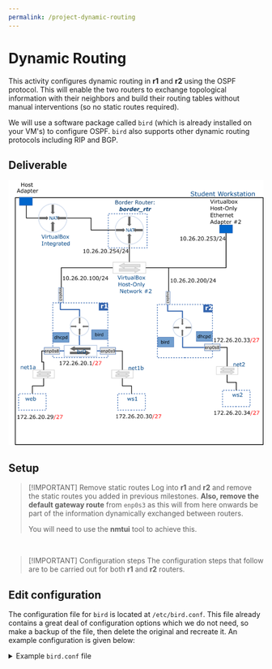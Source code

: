 ```yaml
---
permalink: /project-dynamic-routing
---
```


# Dynamic Routing

This activity configures dynamic routing in __r1__ and __r2__ using the OSPF protocol. This will enable the two routers to exchange topological information with their neighbors and build their routing tables without manual interventions (so no static routes required).

We will use a software package called `bird` (which is already installed on your VM's) to configure OSPF. `bird` also supports other dynamic routing protocols including RIP and BGP.

## Deliverable

![dynamic routing](../img/project/dynamic_router.png)

## Setup

> [!IMPORTANT] Remove static routes
> Log into __r1__ and __r2__ and remove the static routes you added in previous milestones. **Also, remove the default gateway route** from `enp0s3` as this will from here onwards be part of the information dynamically exchanged between routers.
>
> You will need to use the __nmtui__ tool to achieve this.

<br />

> [!IMPORTANT] Configuration steps
> The configuration steps that follow are to be carried out for both __r1__ and __r2__ routers.

## Edit configuration

The configuration file for `bird` is located at `/etc/bird.conf`. This file already contains a great deal of configuration options which we do not need, so make a backup of the file, then delete the original and recreate it. An example configuration is given below:

<details>
<summary>Example <code>bird.conf</code> file</summary>

```text title="/etc/bird.conf"
# /etc/bird.conf

log syslog all;             # Log all messages

router id 10.20.30.200;     # use your routers enp0s3 IP as its ID

protocol device {           # the device "protocol" needs to be included to
                            # activate all of the interfaces
}

protocol kernel {
    ipv4 {                  # export all routes learned by bird to the kernel
          export all;       # routing table
    };
}

protocol ospf {            # Activate OSPF
    area 0 {
        interface "enp0s3" { # Configure the enp0s3 connected network to be
        };                   # advertised to other routers. Also send and receive
                             # link state advertisements on this interface

        interface "enp0s8" { # Configure the enp0s8 connected network to be
            stub;            # to be advertised to other routers. Don't send or
        };                   # receive link stat advertisements on this interface
                             # accomplished by the "stub" directive
    };                             
}
```

## Enable and start the service

1. Check syntax errors:

```bash
sudo bird -p
```

2. Start the service: 

```bash
sudo systemctl start bird.service
```

3. Enable the service to always start at boot: 

```bash
sudo systemctl enable bird.service
```

## Troubleshooting

- Check to verify that ospf is configured on the appropriate interfaces: `sudo birdc show ospf interface`
- Check service status: `systemctl status bird.service`
- To check logs messages while the service is running: `journalctl -u bird`